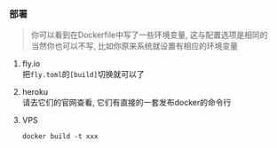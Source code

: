 ### 部署

> 你可以看到在Dockerfile中写了一些环境变量, 这与配置选项是相同的  
> 当然你也可以不写, 比如你原来系统就设置有相应的环境变量  

1. fly.io  
把`fly.toml`的`[build]`切换就可以了

2. heroku  
请去它们的官网查看, 它们有直接的一套发布docker的命令行

3. VPS
    ```commandline
    docker build -t xxx
    ```